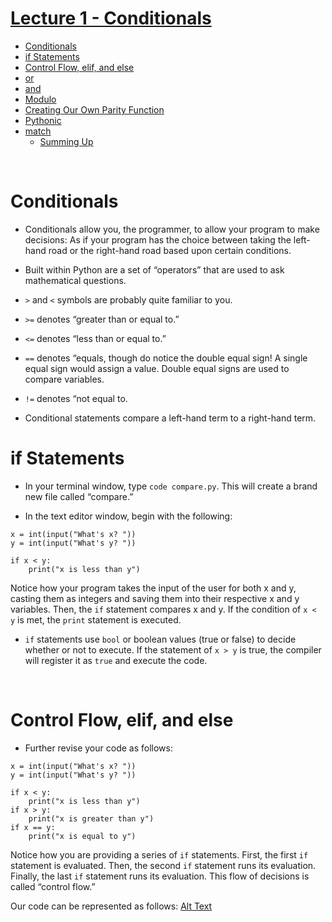 # [Lecture 1 - Conditionals](htttps://youtu.be/_b6NgY_pMdw?si=xP9L_WPyuzPLbjNY)
- [Conditionals](#conditionals)
- [if Statements](#if-statements)
- [Control Flow, elif, and else](#control-flow-elif-and-else)
- [or]()
- [and]()
- [Modulo]()
- [Creating Our Own Parity Function]()
- [Pythonic]()
- [match]()
    - [Summing Up]()
<br>

# Conditionals
- Conditionals allow you, the programmer, to allow your program to make decisions: As if your program has the choice between taking the left-hand road or the right-hand road based upon certain conditions.

- Built within Python are a set of “operators” that are used to ask mathematical questions.
- ```>``` and ```<``` symbols are probably quite familiar to you.
- ```>=``` denotes “greater than or equal to.”
- ```<=``` denotes “less than or equal to.”
- ```==``` denotes “equals, though do notice the double equal sign! A single equal sign would assign a value. Double equal signs are used to compare variables.
- ```!=``` denotes “not equal to.
- Conditional statements compare a left-hand term to a right-hand term.

# if Statements
- In your terminal window, type ```code compare.py```. This will create a brand new file called “compare.”

- In the text editor window, begin with the following:
```
x = int(input("What's x? "))
y = int(input("What's y? "))

if x < y:
    print("x is less than y")
```
Notice how your program takes the input of the user for both x and y, casting them as integers and saving them into their respective x and y variables. Then, the ```if``` statement compares x and y. If the condition of ```x < y``` is met, the ```print``` statement is executed.

- ```if``` statements use ```bool``` or boolean values (true or false) to decide whether or not to execute. If the statement of ```x > y``` is true, the compiler will register it as ```true``` and execute the code.
<br>

# Control Flow, elif, and else
- Further revise your code as follows:
```
x = int(input("What's x? "))
y = int(input("What's y? "))

if x < y:
    print("x is less than y")
if x > y:
    print("x is greater than y")
if x == y:
    print("x is equal to y")
```
Notice how you are providing a series of ```if``` statements. First, the first ```if``` statement is evaluated. Then, the second ```if``` statement runs its evaluation. Finally, the last ```if``` statement runs its evaluation. This flow of decisions is called “control flow.”

Our code can be represented as follows:
[Alt Text](image)
